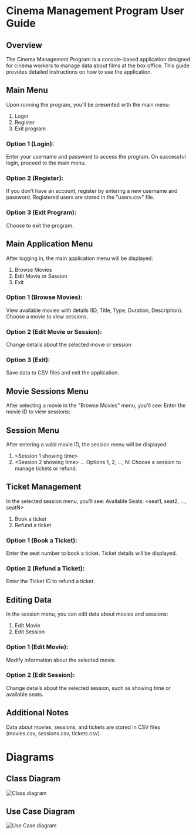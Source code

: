 
# Cinema Management Program User Guide

## Overview
The Cinema Management Program is a console-based application designed for cinema workers to manage data about films at the box office. This guide provides detailed instructions on how to use the application.

## Main Menu
Upon running the program, you'll be presented with the main menu:
1. Login
2. Register
3. Exit program
### Option 1 (Login):
Enter your username and password to access the program.
On successful login, proceed to the main menu.
### Option 2 (Register):
If you don't have an account, register by entering a new username and password.
Registered users are stored in the "users.csv" file.
### Option 3 (Exit Program):
Choose to exit the program.

## Main Application Menu
After logging in, the main application menu will be displayed:
1. Browse Movies
2. Edit Movie or Session
3. Exit
### Option 1 (Browse Movies):
View available movies with details (ID, Title, Type, Duration, Description).
Choose a movie to view sessions.
### Option 2 (Edit Movie or Session):
Change details about the selected movie or session
### Option 3 (Exit):
Save data to CSV files and exit the application.

## Movie Sessions Menu
After selecting a movie in the "Browse Movies" menu, you'll see:
Enter the movie ID to view sessions:

## Session Menu
After entering a valid movie ID, the session menu will be displayed:
1. <Session 1 showing time>
2. <Session 2 showing time>
...
Options 1, 2, ..., N:
Choose a session to manage tickets or refund.

## Ticket Management
In the selected session menu, you'll see:
Available Seats: <seat1, seat2, ..., seatN>
1. Book a ticket
2. Refund a ticket

### Option 1 (Book a Ticket):
Enter the seat number to book a ticket.
Ticket details will be displayed.

### Option 2 (Refund a Ticket):
Enter the Ticket ID to refund a ticket.

## Editing Data
In the session menu, you can edit data about movies and sessions:
1. Edit Movie
2. Edit Session
### Option 1 (Edit Movie):
Modify information about the selected movie.

### Option 2 (Edit Session):
Change details about the selected session, such as showing time or available seats.

## Additional Notes
Data about movies, sessions, and tickets are stored in CSV files (movies.csv, sessions.csv, tickets.csv).

# Diagrams
## Class Diagram
![Class diagram]([http://url/to/img.png](https://github.com/Seif-Aly/CinemaApp/blob/main/Images/Class%20diagram.png)https://github.com/Seif-Aly/CinemaApp/blob/main/Images/Class%20diagram.png)
## Use Case Diagram
![Use Case diagram]([[http://url/to/img.png](https://github.com/Seif-Aly/CinemaApp/blob/main/Images/Class%20diagram.png)https://github.com/Seif-Aly/CinemaApp/blob/main/Images/Class%20diagram.png](https://github.com/Seif-Aly/CinemaApp/blob/main/Images/Use-Case.jpg)https://github.com/Seif-Aly/CinemaApp/blob/main/Images/Use-Case.jpg)
